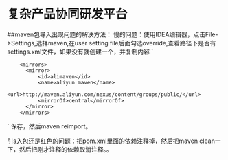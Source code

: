 # 复杂产品协同研发平台

##maven包导入出现问题的解决方法：
  慢的问题：使用IDEA编辑器，点击File->Settings,选择maven,在user setting file后面勾选override,查看路径下是否有settings.xml文件，如果没有就创建一个，并复制内容
`<settings xmlns="http://maven.apache.org/SETTINGS/1.0.0"
        xmlns:xsi="http://www.w3.org/2001/XMLSchema-instance"
        xsi:schemaLocation="http://maven.apache.org/SETTINGS/1.0.0
                            https://maven.apache.org/xsd/settings-1.0.0.xsd">
  
        <mirrors>
          <mirror>  
              <id>alimaven</id>  
              <name>aliyun maven</name>  
              <url>http://maven.aliyun.com/nexus/content/groups/public/</url>  
              <mirrorOf>central</mirrorOf>          
          </mirror>  
        </mirrors>
  </settings>`
  保存，然后maven reimport。
  
  引s入包还是红色的问题：把pom.xml里面的依赖注释掉，然后把maven clean一下，然后把刚才注释的依赖取消注释。。